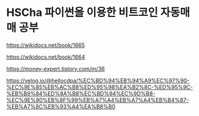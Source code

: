 # HSCha 파이썬을 이용한 비트코인 자동매매 공부
https://wikidocs.net/book/1665

https://wikidocs.net/book/1664

https://money-expert.tistory.com/m/36

https://velog.io/@hellocdpa/%EC%BD%94%EB%94%A9%EC%97%90-%EC%9E%85%EB%AC%B8%ED%95%98%EA%B2%8C-%ED%95%9C-%EB%B9%84%ED%8A%B8%EC%BD%94%EC%9D%B8-%EC%9E%90%EB%8F%99%EB%A7%A4%EB%A7%A4%EB%B4%87-%EB%A7%8C%EB%93%A4%EA%B8%B0
